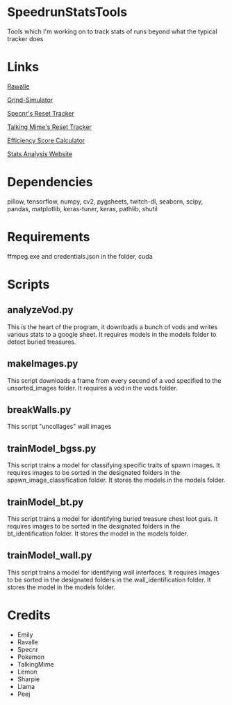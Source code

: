 # SpeedrunStatsTools
Tools which I'm working on to track stats of runs beyond what the typical tracker does

# Links
[Rawalle](https://github.com/joe-ldp/Rawalle)

[Grind-Simulator](https://github.com/Sharpieman20/grind-simulator)

[Specnr's Reset Tracker](https://github.com/Specnr/ResetTracker)

[Talking Mime's Reset Tracker](https://github.com/TheTalkingMime/ResetTracker)

[Efficiency Score Calculator](https://docs.google.com/spreadsheets/d/1lN_5Jbr5WdphUS2IR3Cc_LH2BSCXf7hJK5MGt6XsU-M/edit#gid=0)

[Stats Analysis Website](https://reset-analytics.vercel.app)


# Dependencies
pillow, tensorflow, numpy, cv2, pygsheets, twitch-dl, seaborn, scipy, pandas, matplotlib, keras-tuner, keras, pathlib, shutil

# Requirements
ffmpeg.exe and credentials.json in the folder, cuda

# Scripts

## analyzeVod.py
This is the heart of the program, it downloads a bunch of vods and writes various stats to a google sheet. It requires models in the models folder to detect buried treasures.

## makeImages.py
This script downloads a frame from every second of a vod specified to the unsorted_images folder. It requires a vod in the vods folder.

## breakWalls.py
This script "uncollages" wall images

## trainModel_bgss.py 
This script trains a model for classifying specific traits of spawn images. It requires images to be sorted in the designated folders in the spawn_image_classification folder. It stores the models in the models folder.

## trainModel_bt.py
This script trains a model for identifying buried treasure chest loot guis. It requires images to be sorted in the designated folders in the bt_identification folder. It stores the model in the models folder.

## trainModel_wall.py
This script trains a model for identifying wall interfaces. It requires images to be sorted in the designated folders in the wall_identification folder. It stores the model in the models folder.

# Credits
- Emily
- Ravalle
- Specnr
- Pokemon
- TalkingMime
- Lemon
- Sharpie
- Llama
- Peej
